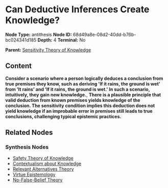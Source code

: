 # Can Deductive Inferences Create Knowledge?

**Node Type:** antithesis
**Node ID:** 68d49a8e-08d2-40dd-b76b-bc024341d185
**Depth:** 4
**Terminal:** No

**Parent:** [Sensitivity Theory of Knowledge](sensitivity-theory-of-knowledge-synthesis-8d81417a-affd-4466-b0d9-ffe878bef2b1.md)

## Content

**Consider a scenario where a person logically deduces a conclusion from true premises they know, such as deriving 'If it rains, the ground is wet' from 'It rains' and 'If it rains, the ground is wet.' In such a scenario, intuitively, they gain new knowledge.**, **There is a plausible principle that valid deduction from known premises yields knowledge of the conclusion. The sensitivity condition implies this deduction does not yield knowledge if an improbable error in premises still leads to true conclusions, challenging typical epistemic practices.**

## Related Nodes

### Synthesis Nodes

- [Safety Theory of Knowledge](safety-theory-of-knowledge-synthesis-f147b97a-781c-4327-9ecf-9bf7675a740e.md)
- [Contextualism about Knowledge](contextualism-about-knowledge-synthesis-28e24ac5-45d2-4730-8e3f-427076459c71.md)
- [Relevant Alternatives Theory](relevant-alternatives-theory-synthesis-bac8015b-da28-4566-a751-cee9cfdc77ad.md)
- [Virtue Epistemology](virtue-epistemology-synthesis-65a25168-78f3-43c9-aaba-db937c15627f.md)
- [No-False-Belief Theory](no-false-belief-theory-synthesis-7576f949-9ea2-4d57-8c3d-be17dc972fae.md)
